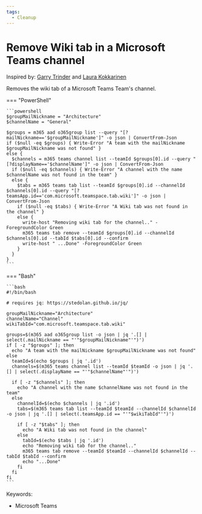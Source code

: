 ```yaml
---
tags:
  - Cleanup
---
```


# Remove Wiki tab in a Microsoft Teams channel

Inspired by: [Garry Trinder](https://gist.github.com/garrytrinder/4df2aeaf9dd66c4375308874eb7def63) and [Laura Kokkarinen](https://laurakokkarinen.com/deleting-the-treacherous-wiki-tab-as-a-part-of-your-teams-provisioning-process/)

Removes the wiki tab of a Microsoft Teams Team's channel.

=== "PowerShell"

    ```powershell
    $groupMailNickname = "Architecture"
    $channelName = "General"

    $groups = m365 aad o365group list --query "[?mailNickname=='$groupMailNickname']" -o json | ConvertFrom-Json
    if ($null -eq $groups) { Write-Error "A team with the mailNickname $groupMailNickname was not found" }
    else {
      $channels = m365 teams channel list --teamId $groups[0].id --query "[?displayName=='$channelName']" -o json | ConvertFrom-Json
      if ($null -eq $channels) { Write-Error "A channel with the name $channelName was not found in the team" }
      else {
        $tabs = m365 teams tab list --teamId $groups[0].id --channelId $channels[0].id --query "[?teamsApp.id=='com.microsoft.teamspace.tab.wiki']" -o json | ConvertFrom-Json
        if ($null -eq $tabs) { Write-Error "A Wiki tab was not found in the channel" }
        else {
          write-host "Removing wiki tab for the channel.." -ForegroundColor Green 
          m365 teams tab remove --teamId $groups[0].id --channelId $channels[0].id --tabId $tabs[0].id --confirm
          write-host " ...Done" -ForegroundColor Green 
        }
      }
    }
    ```

=== "Bash"

    ```bash
    #!/bin/bash

    # requires jq: https://stedolan.github.io/jq/

    groupMailNickname="Architecture"
    channelName="Channel"
    wikiTabId="com.microsoft.teamspace.tab.wiki"

    groups=$(m365 aad o365group list -o json | jq '.[] | select(.mailNickname == "'"$groupMailNickname"'")')
    if [ -z "$groups" ]; then
      echo "A team with the mailNickname $groupMailNickname was not found"
    else
      teamId=$(echo $groups | jq '.id')
      channels=$(m365 teams channel list --teamId $teamId -o json | jq '.[] | select(.displayName == "'"$channelName"'")')
      
      if [ -z "$channels" ]; then
        echo "A channel with the name $channelName was not found in the team"
      else
        channelId=$(echo $channels | jq '.id')
        tabs=$(m365 teams tab list --teamId $teamId --channelId $channelId -o json | jq '.[] | select(.teamsApp.id == "'"$wikiTabId"'")')

        if [ -z "$tabs" ]; then
          echo "A Wiki tab was not found in the channel"
        else
          tabId=$(echo $tabs | jq '.id')
          echo "Removing wiki tab for the channel.."
          m365 teams tab remove --teamId $teamId --channelId $channelId --tabId $tabId --confirm
          echo "...Done"
        fi
      fi
    fi
    ```

Keywords:

- Microsoft Teams
